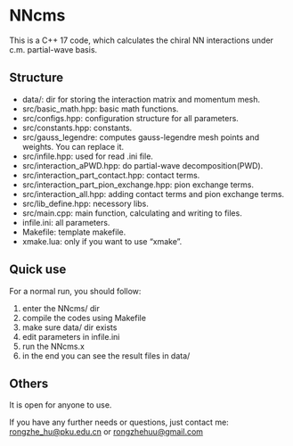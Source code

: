 # NNcms

This is a C++ 17 code, which calculates the chiral NN interactions under c.m. partial-wave basis.

## Structure

- data/: dir for storing the interaction matrix and momentum mesh.
- src/basic_math.hpp: basic math functions.
- src/configs.hpp: configuration structure for all parameters.
- src/constants.hpp: constants.
- src/gauss_legendre: computes gauss-legendre mesh points and weights. You can replace it.
- src/infile.hpp: used for read .ini file.
- src/interaction_aPWD.hpp: do partial-wave decomposition(PWD).
- src/interaction_part_contact.hpp: contact terms.
- src/interaction_part_pion_exchange.hpp: pion exchange terms.
- src/interaction_all.hpp: adding contact terms and pion exchange terms.
- src/lib_define.hpp: necessory libs.
- src/main.cpp: main function, calculating and writing to files.
- infile.ini: all parameters.
- Makefile: template makefile.
- xmake.lua: only if you want to use “xmake”.

## Quick use

For a normal run, you should follow:

1. enter the NNcms/ dir
2. compile the codes using Makefile
3. make sure data/ dir exists
4. edit parameters in infile.ini
5. run the NNcms.x
6. in the end you can see the result files in data/

## Others

It is open for anyone to use.

If you have any further needs or questions, just contact me: rongzhe_hu@pku.edu.cn or rongzhehuu@gmail.com